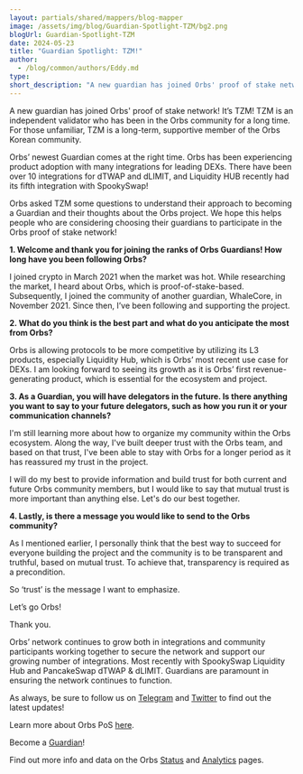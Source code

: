 ```yaml
---
layout: partials/shared/mappers/blog-mapper
image: /assets/img/blog/Guardian-Spotlight-TZM/bg2.png
blogUrl: Guardian-Spotlight-TZM
date: 2024-05-23
title: "Guardian Spotlight: TZM!"
author:
  - /blog/common/authors/Eddy.md
type:
short_description: "A new guardian has joined Orbs' proof of stake network! It’s TZM! TZM is an independent validator who has been in the Orbs community for a long time. For those unfamiliar, TZM is a long-term, supportive member of the Orbs Korean community."
---
```


A new guardian has joined Orbs' proof of stake network! It’s TZM! TZM is an independent validator who has been in the Orbs community for a long time. For those unfamiliar, TZM is a long-term, supportive member of the Orbs Korean community.

Orbs’ newest Guardian comes at the right time. Orbs has been experiencing product adoption with many integrations for leading DEXs. There have been over 10 integrations for dTWAP and dLIMIT, and Liquidity HUB recently had its fifth integration with SpookySwap! 

Orbs asked TZM some questions to understand their approach to becoming a Guardian and their thoughts about the Orbs project. We hope this helps people who are considering choosing their guardians to participate in the Orbs proof of stake network!

**1. Welcome and thank you for joining the ranks of Orbs Guardians! How long have you been following Orbs?**

I joined crypto in March 2021 when the market was hot. While researching the market, I heard about Orbs, which is proof-of-stake-based. Subsequently, I joined the community of another guardian, WhaleCore, in November 2021. Since then, I’ve been following and supporting the project.

**2. What do you think is the best part and what do you anticipate the most from Orbs?**

Orbs is allowing protocols to be more competitive by utilizing its L3 products, especially Liquidity Hub, which is Orbs’ most recent use case for DEXs. I am looking forward to seeing its growth as it is Orbs’ first revenue-generating product, which is essential for the ecosystem and project. 

**3. As a Guardian, you will have delegators in the future. Is there anything you want to say to your future delegators, such as how you run it or your communication channels?**

I'm still learning more about how to organize my community within the Orbs ecosystem. Along the way, I've built deeper trust with the Orbs team, and based on that trust, I've been able to stay with Orbs for a longer period as it has reassured my trust in the project.

I will do my best to provide information and build trust for both current and future Orbs community members, but I would like to say that mutual trust is more important than anything else. Let's do our best together.

**4. Lastly, is there a message you would like to send to the Orbs community?**

As I mentioned earlier, I personally think that the best way to succeed for everyone building the project and the community is to be transparent and truthful, based on mutual trust. To achieve that, transparency is required as a precondition.

So ‘trust’ is the message I want to emphasize.

Let’s go Orbs!

Thank you.

<div class='line-separator'> </div>

Orbs’ network continues to grow both in integrations and community participants working together to secure the network and support our growing number of integrations. Most recently with SpookySwap Liquidity Hub and PancakeSwap dTWAP & dLIMIT. Guardians are paramount in ensuring the network continues to function. 

As always, be sure to follow us on [Telegram](https://t.me/OrbsNetwork) and [Twitter](https://twitter.com/orbs_network) to find out the latest updates!

Learn more about Orbs PoS [here](https://www.orbs.com/pos/).

Become a [Guardian](https://guardians.orbs.network/)!

Find out more info and data on the Orbs [Status](http://status.orbs.network/) and [Analytics](https://analytics.orbs.network/ethereum/overview/stake) pages.




